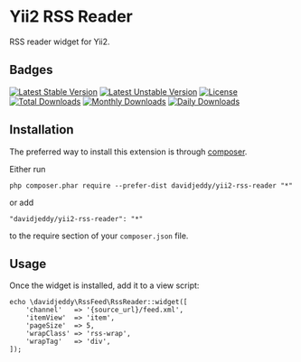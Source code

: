 Yii2 RSS Reader
===============
RSS reader widget for Yii2.

Badges
-----

[![Latest Stable Version](https://poser.pugx.org/davidjeddy/yii2-rss-reader/v/stable?format=flat-square)](https://packagist.org/packages/davidjeddy/yii2-rss-reader)
[![Latest Unstable Version](https://poser.pugx.org/davidjeddy/yii2-rss-reader/v/unstable?format=flat-square)](https://packagist.org/packages/davidjeddy/yii2-rss-reader)
[![License](https://poser.pugx.org/davidjeddy/yii2-rss-reader/license?format=flat-square)](https://packagist.org/packages/davidjeddy/yii2-rss-reader)
[![Total Downloads](https://poser.pugx.org/davidjeddy/yii2-rss-reader/downloads?format=flat-square)](https://packagist.org/packages/davidjeddy/yii2-rss-reader)
[![Monthly Downloads](https://poser.pugx.org/davidjeddy/yii2-rss-reader/d/monthly?format=flat-square)](https://packagist.org/packages/davidjeddy/yii2-rss-reader)
[![Daily Downloads](https://poser.pugx.org/davidjeddy/yii2-rss-reader/d/daily?format=flat-square)](https://packagist.org/packages/davidjeddy/yii2-rss-reader)


Installation
------------

The preferred way to install this extension is through [composer](http://getcomposer.org/download/).

Either run

    php composer.phar require --prefer-dist davidjeddy/yii2-rss-reader "*"

or add

    "davidjeddy/yii2-rss-reader": "*"

to the require section of your `composer.json` file.

Usage
-----

Once the widget is installed, add it to a view script:

    echo \davidjeddy\RssFeed\RssReader::widget([
        'channel'   => '{source_url}/feed.xml',
        'itemView'  => 'item',
        'pageSize'  => 5,
        'wrapClass' => 'rss-wrap',
        'wrapTag'   => 'div',
    ]);
